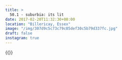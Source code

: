 ```yaml
---
title: >
  50.1 - suburbia: its lit
date: 2017-02-20T11:32:30+00:00
location: "Billericay, Essex"
image: "/img/307d9c5c73c79c05def30c5b79d337fc.jpg"
draft: false
instagram: true
---
```


{{<photo src="/img/307d9c5c73c79c05def30c5b79d337fc.jpg">}}
